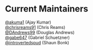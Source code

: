 # Current Maintainers
[@akuma1](https://github.com/akuma1) (Ajay Kumar)\
[@chrisreams91](https://github.com/chrisreams91) (Chris Reams)\
[@DAndrews99](https://github.com/DAndrews99) (Douglas Andrews)\
[@gabe647](https://github.com/gabe647) (Gabriel Schuetzner)\
[@introvertedspud](https://github.com/introvertedspud) (Shaun Bonk)
